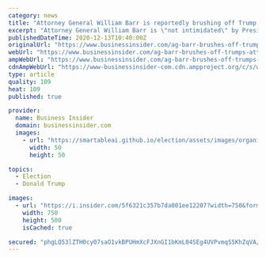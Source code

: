 ```yaml
---
category: news
title: "Attorney General William Barr is reportedly brushing off Trump's attacks over Hunter Biden investigation as a 'deposed king ranting'"
excerpt: "Attorney General William Barr is \"not intimidated\" by President Trump's threats to fire him, a source told CNN."
publishedDateTime: 2020-12-13T10:40:00Z
originalUrl: "https://www.businessinsider.com/ag-barr-brushes-off-trumps-attacks-as-deposed-king-ranting-2020-12"
webUrl: "https://www.businessinsider.com/ag-barr-brushes-off-trumps-attacks-as-deposed-king-ranting-2020-12"
ampWebUrl: "https://www.businessinsider.com/ag-barr-brushes-off-trumps-attacks-as-deposed-king-ranting-2020-12?amp"
cdnAmpWebUrl: "https://www-businessinsider-com.cdn.ampproject.org/c/s/www.businessinsider.com/ag-barr-brushes-off-trumps-attacks-as-deposed-king-ranting-2020-12?amp"
type: article
quality: 109
heat: 109
published: true

provider:
  name: Business Insider
  domain: businessinsider.com
  images:
    - url: "https://smartableai.github.io/election/assets/images/organizations/businessinsider.com-50x50.jpg"
      width: 50
      height: 50

topics:
  - Election
  - Donald Trump

images:
  - url: "https://i.insider.com/5f6321c357b7da001ee12207?width=750&format=jpeg&auto=webp"
    width: 750
    height: 500
    isCached: true

secured: "phgLQ53lZTH0cy07saO1vkBPUHmXcFJXnGI1bKmL04SEg4UVPvmqS5KhZqVA/hQRJ9uAjeHlH9Ra19bHSjQplnOmTW5h/Zhgg42mIYIKzA/PlvexXoRAw9agZVa7t4aJQxwnohtLepOAWUdj4Y0Hdd2MxzUQ/y69z2dEBEfe894Pgpe3n2qSeDYoWLqKDnw2+thy40Kxg1iC6vhadEbRbE3em/RZ4L3SZUHXHbH/KSosQpLyUW8PkP3IPGxxhX3VupCSuGo20Dtw1/J/YEqyryHHZtgUaS7ZZMkUAlwKZ/UoaBud6ahaTOzMq5sJplaalFKuwSi5a3GIZf8k9lMTKeeb50TR/jlhsMq0n9uuLtQ=;9SFCxogE0qzvim6U2R8Qkg=="
---
```


